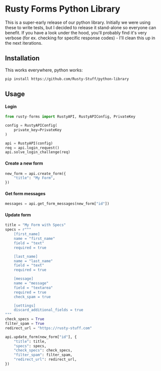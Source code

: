 # Rusty Forms Python Library

This is a super-early release of our python library. Initially we were using these to write tests, but I decided to release it stand-alone so everyone can benefit. If you have a look under the hood, you'll probably find it's very verbose (for ex. checking for specific response codes) - I'll clean this up in the next iterations.

## Installation

This works everywhere, python works:

```bash
pip install https://github.com/Rusty-Stuff/python-library
```

## Usage

#### Login

```python
from rusty-forms import RustyAPI, RustyAPIConfig, PrivateKey

config = RustyAPIConfig(
    private_key=PrivateKey
)

api = RustyAPI(config)
req = api.login_request()
api.solve_login_challenge(req)
```

#### Create a new form

```python
new_form = api.create_form({
    "title": "My Form",
})
```

#### Get form messages

```python
messages = api.get_form_messages(new_form["id"])
```

#### Update form

```python
title = "My Form with Specs"
specs = r"""
    [first_name]
    name = "first_name"
    field = "text"
    required = true

    [last_name]
    name = "last_name"
    field = "text"
    required = true

    [message]
    name = "message"
    field = "textarea"
    required = true
    check_spam = true

    [settings]
    discard_additional_fields = true
"""
check_specs = True
filter_spam = True
redirect_url = "https://rusty-stuff.com"

api.update_form(new_form["id"], {
    "title": title,
    "specs": specs,
    "check_specs": check_specs,
    "filter_spam": filter_spam,
    "redirect_url": redirect_url,
})
```